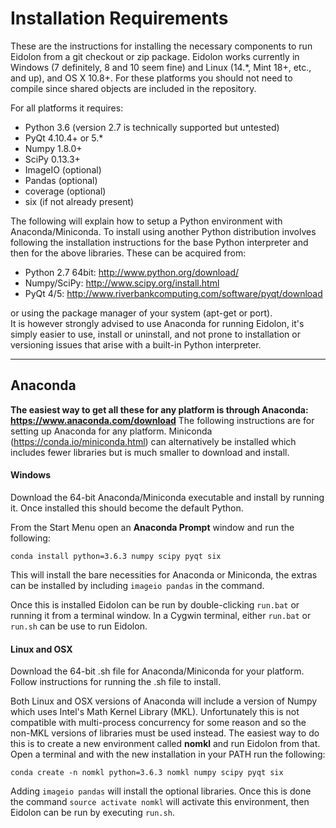 # Installation Requirements

These are the instructions for installing the necessary components to run Eidolon from a git checkout or zip package.
Eidolon works currently in Windows (7 definitely, 8 and 10 seem fine) and Linux (14.\*, Mint 18+, etc., and up), and OS X 10.8+. 
For these platforms you should not need to compile since shared objects are included in the repository.

For all platforms it requires:
 * Python 3.6 (version 2.7 is technically supported but untested)
 * PyQt 4.10.4+ or 5.*
 * Numpy 1.8.0+
 * SciPy 0.13.3+ 
 * ImageIO (optional)
 * Pandas (optional)
 * coverage (optional)
 * six (if not already present)

The following will explain how to setup a Python environment with Anaconda/Miniconda. 
To install using another Python distribution involves following the installation instructions for the base Python interpreter
and then for the above libraries. These can be acquired from:

 * Python 2.7 64bit: http://www.python.org/download/
 * Numpy/SciPy: http://www.scipy.org/install.html 
 * PyQt 4/5: http://www.riverbankcomputing.com/software/pyqt/download
 
or using the package manager of your system (apt-get or port).  
It is however strongly advised to use Anaconda for running Eidolon, it's simply easier to use, install or uninstall, and not
prone to installation or versioning issues that arise with a built-in Python interpreter.
 
----

## Anaconda
 
**The easiest way to get all these for any platform is through Anaconda: https://www.anaconda.com/download**
The following instructions are for setting up Anaconda for any platform. 
Miniconda (https://conda.io/miniconda.html) can alternatively be installed which includes fewer libraries but is much smaller to download and install.

#### Windows

Download the 64-bit Anaconda/Miniconda executable and install by running it. Once installed this should become the default Python. 

From the Start Menu open an **Anaconda Prompt** window and run the following:

    conda install python=3.6.3 numpy scipy pyqt six
    
This will install the bare necessities for Anaconda or Miniconda, the extras can be installed by including `imageio pandas`
in the command.

Once this is installed Eidolon can be run by double-clicking `run.bat` or running it from a terminal window.
In a Cygwin terminal, either `run.bat` or `run.sh` can be use to run Eidolon. 

#### Linux and OSX

Download the 64-bit .sh file for Anaconda/Miniconda for your platform. Follow instructions for running the .sh file to install. 

Both Linux and OSX versions of Anaconda will include a version of Numpy which uses Intel's Math Kernel Library (MKL). 
Unfortunately this is not compatible with multi-process concurrency for some reason and so the non-MKL versions of libraries
must be used instead. The easiest way to do this is to create a new environment called **nomkl** and run Eidolon from that.
Open a terminal and with the new installation in your PATH run the following:

    conda create -n nomkl python=3.6.3 nomkl numpy scipy pyqt six

Adding `imageio pandas` will install the optional libraries.
Once this is done the command `source activate nomkl` will activate this environment, then Eidolon can be run by executing `run.sh`.
